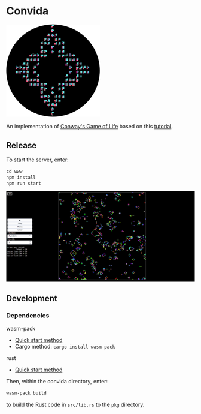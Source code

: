 # Convida

<img src="convida-alt.png" width=250/>

An implementation of [Conway's Game of Life](https://en.wikipedia.org/wiki/Conway%27s_Game_of_Life) based on this [tutorial](https://rustwasm.github.io/docs/book/game-of-life/introduction.html).

## Release

To start the server, enter:

```
cd www
npm install
npm run start
```

![Screenshot of Convida](./screenshot.png)

## Development

### Dependencies

wasm-pack
- [Quick start method](https://rustwasm.github.io/wasm-pack/installer/#)
- Cargo method: `cargo install wasm-pack`

rust
- [Quick start method](https://www.rust-lang.org/learn/get-started)

Then, within the convida directory, enter:

```sh
wasm-pack build
```

to build the Rust code in `src/lib.rs` to the `pkg` directory.
